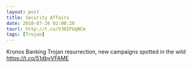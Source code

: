 ```yaml
---
layout: post
title: Security Affairs
date: 2018-07-26 02:00:20
tourl: http://t.co/V3OIFUqNCm
tags: [Trojan]
---
```

Kronos Banking Trojan resurrection, new campaigns spotted in the wild  https://t.co/51dbyVFAME